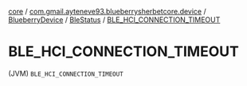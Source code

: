 [core](../../../index.md) / [com.gmail.ayteneve93.blueberrysherbetcore.device](../../index.md) / [BlueberryDevice](../index.md) / [BleStatus](index.md) / [BLE_HCI_CONNECTION_TIMEOUT](./-b-l-e_-h-c-i_-c-o-n-n-e-c-t-i-o-n_-t-i-m-e-o-u-t.md)

# BLE_HCI_CONNECTION_TIMEOUT

(JVM) `BLE_HCI_CONNECTION_TIMEOUT`